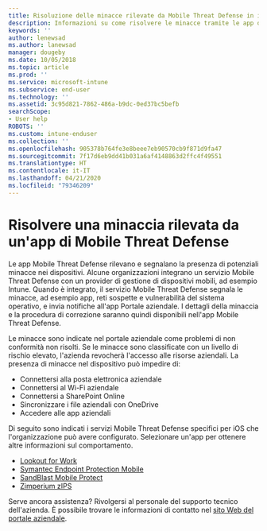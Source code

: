 ```yaml
---
title: Risoluzione delle minacce rilevate da Mobile Threat Defense in iOS | Microsoft Docs
description: Informazioni su come risolvere le minacce tramite le app di Mobile Threat Defense per iOS.
keywords: ''
author: lenewsad
ms.author: lanewsad
manager: dougeby
ms.date: 10/05/2018
ms.topic: article
ms.prod: ''
ms.service: microsoft-intune
ms.subservice: end-user
ms.technology: ''
ms.assetid: 3c95d821-7862-486a-b9dc-0ed37bc5befb
searchScope:
- User help
ROBOTS: ''
ms.custom: intune-enduser
ms.collection: ''
ms.openlocfilehash: 905378b764fe3e8beee7eb90570cb9f871d9fa47
ms.sourcegitcommit: 7f17d6eb9dd41b031a6af4148863d2ffc4f49551
ms.translationtype: HT
ms.contentlocale: it-IT
ms.lasthandoff: 04/21/2020
ms.locfileid: "79346209"
---
```

# <a name="resolve-a-threat-found-by-a-mobile-threat-defense-app"></a>Risolvere una minaccia rilevata da un'app di Mobile Threat Defense

Le app Mobile Threat Defense rilevano e segnalano la presenza di potenziali minacce nei dispositivi. Alcune organizzazioni integrano un servizio Mobile Threat Defense con un provider di gestione di dispositivi mobili, ad esempio Intune. Quando è integrato, il servizio Mobile Threat Defense segnala le minacce, ad esempio app, reti sospette e vulnerabilità del sistema operativo, e invia notifiche all'app Portale aziendale. I dettagli della minaccia e la procedura di correzione saranno quindi disponibili nell'app Mobile Threat Defense.  

Le minacce sono indicate nel portale aziendale come problemi di non conformità non risolti. Se le minacce sono classificate con un livello di rischio elevato, l'azienda revocherà l'accesso alle risorse aziendali. La presenza di minacce nel dispositivo può impedire di:  

* Connettersi alla posta elettronica aziendale
* Connettersi al Wi-Fi aziendale
* Connettersi a SharePoint Online
* Sincronizzare i file aziendali con OneDrive
* Accedere alle app aziendali

Di seguito sono indicati i servizi Mobile Threat Defense specifici per iOS che l'organizzazione può avere configurato. Selezionare un'app per ottenere altre informazioni sul comportamento. 


* [Lookout for Work](you-need-to-resolve-a-threat-found-by-lookout-for-work-ios.md)
* [Symantec Endpoint Protection Mobile](you-need-to-resolve-a-threat-found-by-skycure-ios.md)
* [SandBlast Mobile Protect](you-need-to-resolve-a-threat-found-by-checkpoint-ios.md)
* [Zimperium zIPS](you-need-to-resolve-a-threat-found-by-zips-ios.md)

Serve ancora assistenza? Rivolgersi al personale del supporto tecnico dell'azienda. È possibile trovare le informazioni di contatto nel [sito Web del portale aziendale](https://go.microsoft.com/fwlink/?linkid=2010980).  

